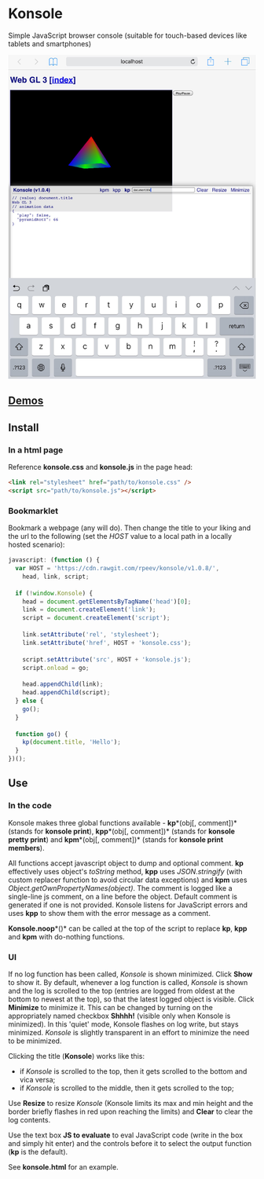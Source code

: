# Konsole

Simple JavaScript browser console (suitable for touch-based devices like tablets and smartphones)

![Screenshot of Konsole on an iPad mini 3](./screenshot.png)

## [Demos](https://rpeev.github.io/konsole/)

## Install

### In a html page

Reference **konsole.css** and **konsole.js** in the page head:  

```html
<link rel="stylesheet" href="path/to/konsole.css" />  
<script src="path/to/konsole.js"></script>
```

### Bookmarklet

Bookmark a webpage (any will do). Then change the title to your liking and the url to the following (set the *HOST* value to a local path in a locally hosted scenario):

```javascript
javascript: (function () {
  var HOST = 'https://cdn.rawgit.com/rpeev/konsole/v1.0.8/',
    head, link, script;

  if (!window.Konsole) {
    head = document.getElementsByTagName('head')[0];
    link = document.createElement('link');
    script = document.createElement('script');

    link.setAttribute('rel', 'stylesheet');
    link.setAttribute('href', HOST + 'konsole.css');

    script.setAttribute('src', HOST + 'konsole.js');
    script.onload = go;

    head.appendChild(link);
    head.appendChild(script);
  } else {
    go();
  }

  function go() {
    kp(document.title, 'Hello');
  }
})();
```

## Use

### In the code

Konsole makes three global functions available - **kp***(obj[, comment])* (stands for **konsole print**), **kpp***(obj[, comment])* (stands for **konsole pretty print**) and **kpm***(obj[, comment])* (stands for **konsole print members**).

All functions accept javascript object to dump and optional comment. **kp** effectively uses object's *toString* method, **kpp** uses *JSON.stringify* (with custom replacer function to avoid circular data exceptions) and **kpm** uses *Object.getOwnPropertyNames(object)*. The comment is logged like a single-line js comment, on a line before the object. Default comment is generated if one is not provided. Konsole listens for JavaScript errors and uses **kpp** to show them with the error message as a comment.

**Konsole.noop***()* can be called at the top of the script to replace **kp**, **kpp** and **kpm** with do-nothing functions.

### UI

If no log function has been called, *Konsole* is shown minimized. Click **Show** to show it. By default, whenever a log function is called, *Konsole* is shown and the log is scrolled to the top (entries are logged from oldest at the bottom to newest at the top), so that the latest logged object is visible. Click **Minimize** to minimize it. This can be changed by turning on the appropriately named checkbox **Shhhh!** (visible only when Konsole is minimized). In this 'quiet' mode, Konsole flashes on log write, but stays minimized. *Konsole* is slightly transparent in an effort to minimize the need to be minimized.

Clicking the title (**Konsole**) works like this:

* if *Konsole* is scrolled to the top, then it gets scrolled to the bottom and vica versa;
* if *Konsole* is scrolled to the middle, then it gets scrolled to the top;

Use **Resize** to resize *Konsole* (Konsole limits its max and min height and the border briefly flashes in red upon reaching the limits) and **Clear** to clear the log contents.

Use the text box **JS to evaluate** to eval JavaScript code (write in the box and simply hit enter) and the controls before it to select the output function (**kp** is the default).

See **konsole.html** for an example.
